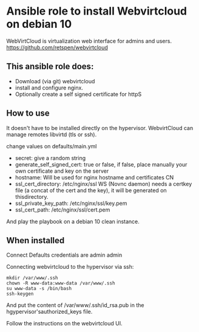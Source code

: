 # Ansible role to install Webvirtcloud on debian 10

WebVirtCloud is virtualization web interface for admins and users. https://github.com/retspen/webvirtcloud

## This ansible role does:
* Download (via git) webvirtcloud
* install and configure nginx.
* Optionally create a self signed certificate for httpS

## How to use

It doesn't have to be installed directly on the hypervisor. WebvirtCloud can manage remotes libvirtd (tls or ssh).

change values on defaults/main.yml

* secret:  give a random string
* generate_self_signed_cert: true or false, if false, place manually your own certificate and key on the server
* hostname: Will be used for nginx hostname and certificates CN
* ssl_cert_directory: /etc/nginx/ssl WS (Novnc daemon) needs a certkey file (a concat of the cert and the key), it will be generated on thisdirectory.
* ssl_private_key_path: /etc/nginx/ssl/key.pem
* ssl_cert_path: /etc/nginx/ssl/cert.pem

And play the playbook on a debian 10 clean instance.

## When installed

Connect Defaults credentials are admin admin


Connecting webvirtcloud to the hypervisor via ssh:

    mkdir /var/www/.ssh
    chown -R www-data:www-data /var/www/.ssh
    su www-data -s /bin/bash
    ssh-keygen

And put the content of /var/www/.ssh/id_rsa.pub in the hgypervisor'sauthorized_keys file.

Follow the instructions on the webvirtcloud UI.
